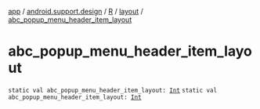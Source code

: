 [app](../../../index.md) / [android.support.design](../../index.md) / [R](../index.md) / [layout](index.md) / [abc_popup_menu_header_item_layout](./abc_popup_menu_header_item_layout.md)

# abc_popup_menu_header_item_layout

`static val abc_popup_menu_header_item_layout: `[`Int`](https://kotlinlang.org/api/latest/jvm/stdlib/kotlin/-int/index.html)
`static val abc_popup_menu_header_item_layout: `[`Int`](https://kotlinlang.org/api/latest/jvm/stdlib/kotlin/-int/index.html)